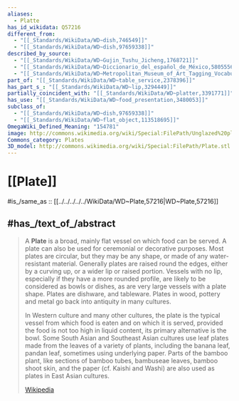 ```yaml
---
aliases:
  - Platte
has_id_wikidata: Q57216
different_from:
  - "[[_Standards/WikiData/WD~dish,746549]]"
  - "[[_Standards/WikiData/WD~dish,97659338]]"
described_by_source:
  - "[[_Standards/WikiData/WD~Gujin_Tushu_Jicheng,1768721]]"
  - "[[_Standards/WikiData/WD~Diccionario_del_español_de_México,5805556]]"
  - "[[_Standards/WikiData/WD~Metropolitan_Museum_of_Art_Tagging_Vocabulary,106727050]]"
part_of: "[[_Standards/WikiData/WD~table_service,2378396]]"
has_part_s_: "[[_Standards/WikiData/WD~lip,3294449]]"
partially_coincident_with: "[[_Standards/WikiData/WD~platter,3391771]]"
has_use: "[[_Standards/WikiData/WD~food_presentation,3480053]]"
subclass_of:
  - "[[_Standards/WikiData/WD~dish,97659338]]"
  - "[[_Standards/WikiData/WD~flat_object,113518695]]"
OmegaWiki_Defined_Meaning: "154781"
image: http://commons.wikimedia.org/wiki/Special:FilePath/Unglazed%20plates.jpg
Commons_category: Plates
3D_model: http://commons.wikimedia.org/wiki/Special:FilePath/Plate.stl
---
```


# [[Plate]] 

#is_/same_as :: [[../../../../../WikiData/WD~Plate,57216|WD~Plate,57216]]  

## #has_/text_of_/abstract 

> A **Plate** is a broad, mainly flat vessel on which food can be served.  A plate can also be used for ceremonial or decorative purposes. Most plates are circular, but they may be any shape, or made of any water-resistant material. Generally plates are raised round the edges, either by a curving up, or a wider lip or raised portion. Vessels with no lip, especially if they have a more rounded profile, are likely to be considered as bowls or dishes, as are very large vessels with a plate shape. Plates are dishware, and tableware.  Plates in wood, pottery and metal go back into antiquity in many cultures.
>
> 
>
> In Western culture and many other cultures, the plate is the typical vessel from which food is eaten and on which it is served, provided the food is not too high in liquid content, its primary alternative is the bowl. Some South Asian and Southeast Asian cultures use leaf plates made from the leaves of a variety of plants, including the banana leaf, pandan leaf, sometimes using underlying paper. Parts of the bamboo plant, like sections of bamboo tubes,  bambuseae leaves, bamboo shoot skin, and the paper (cf. Kaishi and Washi) are also used as plates in East Asian cultures.
>
> [Wikipedia](https://en.wikipedia.org/wiki/Plate%20(dishware)) 

